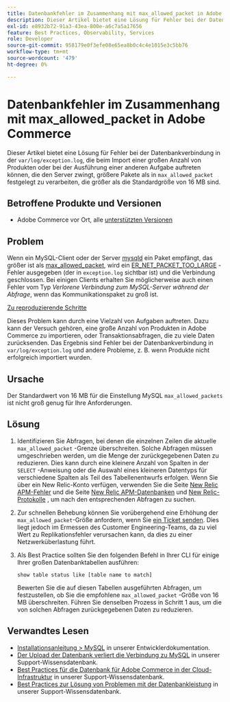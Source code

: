```yaml
---
title: Datenbankfehler im Zusammenhang mit max_allowed_packet in Adobe Commerce
description: Dieser Artikel bietet eine Lösung für Fehler bei der Datenbankverbindung unter "var/log/exception.log", die beim Import einer großen Anzahl von Produkten oder bei der Ausführung einer anderen Aufgabe auftreten können, die den Server zwingt, größere Pakete als in "max_allowed_packet"festgelegt zu verarbeiten, die größer als der Standardwert (16 MB) sind.
exl-id: e8932b72-91a3-43ea-800e-a6c7a5a17656
feature: Best Practices, Observability, Services
role: Developer
source-git-commit: 958179e0f3efe08e65ea8b0c4c4e1015e3c5bb76
workflow-type: tm+mt
source-wordcount: '479'
ht-degree: 0%

---
```


# Datenbankfehler im Zusammenhang mit max_allowed_packet in Adobe Commerce

Dieser Artikel bietet eine Lösung für Fehler bei der Datenbankverbindung in der `var/log/exception.log`, die beim Import einer großen Anzahl von Produkten oder bei der Ausführung einer anderen Aufgabe auftreten können, die den Server zwingt, größere Pakete als in `max_allowed_packet` festgelegt zu verarbeiten, die größer als die Standardgröße von 16 MB sind.

## Betroffene Produkte und Versionen

* Adobe Commerce vor Ort, alle [unterstützten Versionen](https://magento.com/sites/default/files/magento-software-lifecycle-policy.pdf)

## Problem

Wenn ein MySQL-Client oder der Server [mysqld](https://dev.mysql.com/doc/refman/8.0/en/mysqld.html) ein Paket empfängt, das größer ist als [max\_allowed\_packet](https://dev.mysql.com/doc/refman/8.0/en/server-system-variables.html#sysvar_max_allowed_packet), wird ein [ER\_NET\_PACKET\_TOO\_LARGE](https://dev.mysql.com/doc/mysql-errors/8.0/en/server-error-reference.html#error_er_net_packet_too_large) -Fehler ausgegeben (der in `exception.log` sichtbar ist) und die Verbindung geschlossen. Bei einigen Clients erhalten Sie möglicherweise auch einen Fehler vom Typ *Verlorene Verbindung zum MySQL-Server während der Abfrage*, wenn das Kommunikationspaket zu groß ist.

<u>Zu reproduzierende Schritte</u>

Dieses Problem kann durch eine Vielzahl von Aufgaben auftreten. Dazu kann der Versuch gehören, eine große Anzahl von Produkten in Adobe Commerce zu importieren, oder Transaktionsabfragen, die zu viele Daten zurücksenden. Das Ergebnis sind Fehler bei der Datenbankverbindung in `var/log/exception.log` und andere Probleme, z. B. wenn Produkte nicht erfolgreich importiert wurden.

## Ursache

Der Standardwert von 16 MB für die Einstellung MySQL `max_allowed_packets` ist nicht groß genug für Ihre Anforderungen.

## Lösung

1. Identifizieren Sie Abfragen, bei denen die einzelnen Zeilen die aktuelle `max_allowed_packet` -Grenze überschreiten. Solche Abfragen müssen umgeschrieben werden, um die Menge der zurückgegebenen Daten zu reduzieren. Dies kann durch eine kleinere Anzahl von Spalten in der `SELECT` -Anweisung oder die Auswahl eines kleineren Datentyps für verschiedene Spalten als Teil des Tabellenentwurfs erfolgen. Wenn Sie über ein New Relic-Konto verfügen, verwenden Sie die Seite [New Relic APM-Fehler](https://docs.newrelic.com/docs/apm/apm-ui-pages/error-analytics/errors-page-explore-events-behind-errors) und die Seite [New Relic APM-Datenbanken](https://docs.newrelic.com/docs/apm/apm-ui-pages/monitoring/databases-page-view-operations-throughput-response-time) und [New Relic-Protokolle](https://docs.newrelic.com/docs/logs/log-management/get-started/get-started-log-management) , um nach den entsprechenden Abfragen zu suchen.
1. Zur schnellen Behebung können Sie vorübergehend eine Erhöhung der `max_allowed_packet`-Größe anfordern, wenn Sie [ein Ticket senden](/help/help-center-guide/help-center/magento-help-center-user-guide.md#submit-ticket). Dies liegt jedoch im Ermessen des Customer Engineering-Teams, da zu viel Wert zu Replikationsfehler verursachen kann, da dies zu einer Netzwerküberlastung führt.
1. Als Best Practice sollten Sie den folgenden Befehl in Ihrer CLI für einige Ihrer großen Datenbanktabellen ausführen:

   ```
   show table status like [table name to match]
   ```

   Bewerten Sie die auf diesen Tabellen ausgeführten Abfragen, um festzustellen, ob Sie die empfohlene `max_allowed_packet` -Größe von 16 MB überschreiten. Führen Sie denselben Prozess in Schritt 1 aus, um die von solchen Abfragen zurückgegebenen Daten zu reduzieren.

## Verwandtes Lesen

* [Installationsanleitung > MySQL](https://devdocs.magento.com/guides/v2.4/install-gde/prereq/mysql.html?itm_source=devdocs&amp;itm_medium=search_page&amp;itm_campaign=federated_search&amp;itm_term=max%20allowed%2016%20MB) in unserer Entwicklerdokumentation.
* [Der Upload der Datenbank verliert die Verbindung zu MySQL](/help/troubleshooting/database/database-upload-loses-connection-to-mysql.md) in unserer Support-Wissensdatenbank.
* [Best Practices für die Datenbank für Adobe Commerce in der Cloud-Infrastruktur](https://experienceleague.adobe.com/docs/commerce-operations/implementation-playbook/best-practices/planning/database-on-cloud.html) in unserer Support-Wissensdatenbank.
* [Best Practices zur Lösung von Problemen mit der Datenbankleistung](https://experienceleague.adobe.com/docs/commerce-operations/implementation-playbook/best-practices/maintenance/resolve-database-performance-issues.html) in unserer Support-Wissensdatenbank.
